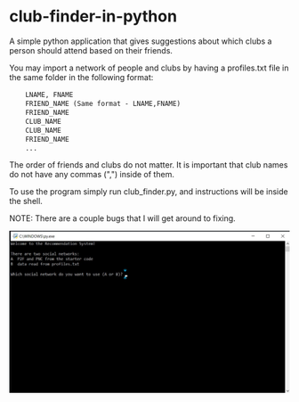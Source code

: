 # club-finder-in-python

A simple python application that gives suggestions about which clubs a person should attend based on their friends.

You may import a network of people and clubs by having a profiles.txt file in the same folder in the following format:
        
        LNAME, FNAME
        FRIEND_NAME (Same format - LNAME,FNAME)
        FRIEND_NAME
        CLUB_NAME
        CLUB_NAME
        FRIEND_NAME
        ...
        
The order of friends and clubs do not matter. It is important that club names do not have any commas (",") inside of them.

To use the program simply run club_finder.py, and instructions will be inside the shell.

NOTE: There are a couple bugs that I will get around to fixing.

![Alt Text](https://github.com/serhatgktp/club-finder-in-python/blob/main/Example.jpg)
